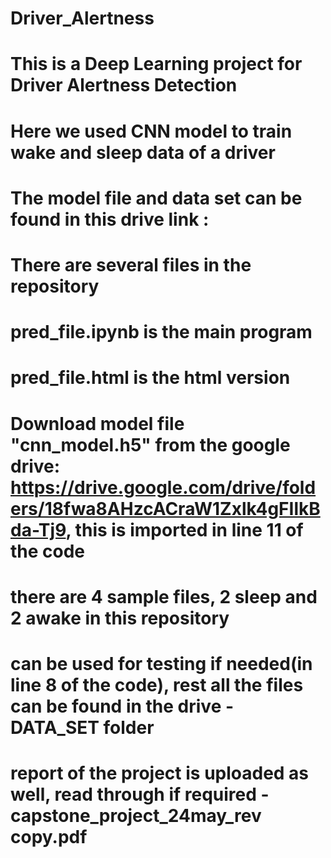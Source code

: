 # Driver_Alertness
# This is a Deep Learning project for Driver Alertness Detection
# Here we used CNN model to train wake and sleep data of a driver
# The model file and data set can be found in this drive link : 
# There are several files in the repository
# pred_file.ipynb is the main program
# pred_file.html is the html version
# Download model file "cnn_model.h5" from the google drive: https://drive.google.com/drive/folders/18fwa8AHzcACraW1Zxlk4gFIlkBda-Tj9, this is imported in line 11 of the code
# there are 4 sample files, 2 sleep and 2 awake in this repository 
# can be used for testing if needed(in line 8 of the code), rest all the files can be found in the drive - DATA_SET folder
# report of the project is uploaded as well, read through if required - capstone_project_24may_rev copy.pdf
